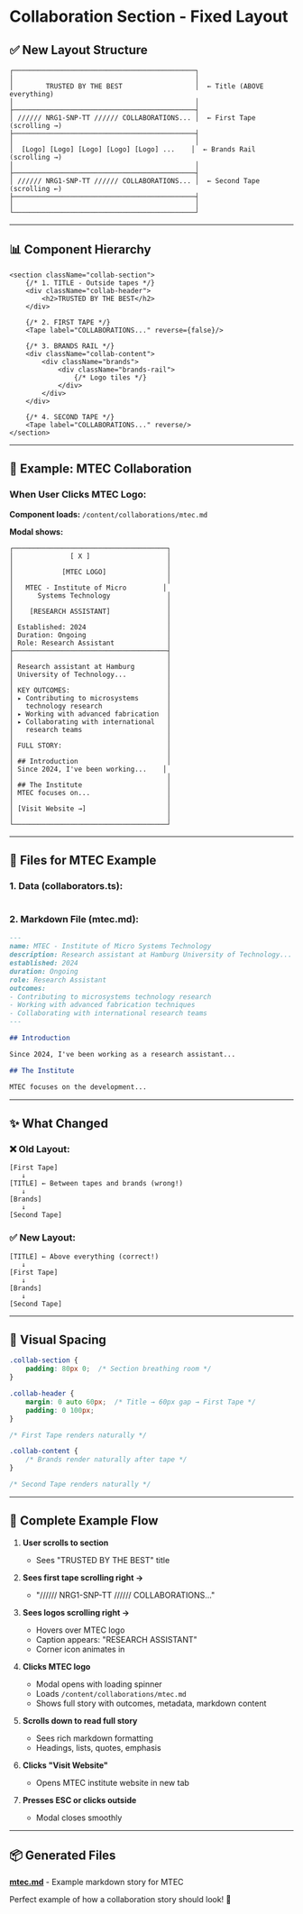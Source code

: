 # Collaboration Section - Fixed Layout

## ✅ New Layout Structure

```
┌─────────────────────────────────────────────┐
│                                             │
│        TRUSTED BY THE BEST                  │  ← Title (ABOVE everything)
│                                             │
├─────────────────────────────────────────────┤
│ ////// NRG1-SNP-TT ////// COLLABORATIONS... │  ← First Tape (scrolling →)
├─────────────────────────────────────────────┤
│                                             │
│  [Logo] [Logo] [Logo] [Logo] [Logo] ...    │  ← Brands Rail (scrolling →)
│                                             │
├─────────────────────────────────────────────┤
│ ////// NRG1-SNP-TT ////// COLLABORATIONS... │  ← Second Tape (scrolling ←)
├─────────────────────────────────────────────┤
│                                             │
└─────────────────────────────────────────────┘
```

---

## 📊 Component Hierarchy

```tsx
<section className="collab-section">
    {/* 1. TITLE - Outside tapes */}
    <div className="collab-header">
        <h2>TRUSTED BY THE BEST</h2>
    </div>

    {/* 2. FIRST TAPE */}
    <Tape label="COLLABORATIONS..." reverse={false}/>

    {/* 3. BRANDS RAIL */}
    <div className="collab-content">
        <div className="brands">
            <div className="brands-rail">
                {/* Logo tiles */}
            </div>
        </div>
    </div>

    {/* 4. SECOND TAPE */}
    <Tape label="COLLABORATIONS..." reverse/>
</section>
```

---

## 🎯 Example: MTEC Collaboration

### When User Clicks MTEC Logo:

**Component loads:** `/content/collaborations/mtec.md`

**Modal shows:**

```
┌──────────────────────────────────────┐
│              [ X ]                   │
│                                      │
│            [MTEC LOGO]               │
│                                      │
│   MTEC - Institute of Micro         │
│      Systems Technology              │
│                                      │
│    [RESEARCH ASSISTANT]              │
│                                      │
│ Established: 2024                    │
│ Duration: Ongoing                    │
│ Role: Research Assistant             │
├──────────────────────────────────────┤
│                                      │
│ Research assistant at Hamburg        │
│ University of Technology...          │
│                                      │
│ KEY OUTCOMES:                        │
│ ▸ Contributing to microsystems       │
│   technology research                │
│ ▸ Working with advanced fabrication  │
│ ▸ Collaborating with international   │
│   research teams                     │
│                                      │
│ FULL STORY:                          │
│                                      │
│ ## Introduction                      │
│ Since 2024, I've been working...    │
│                                      │
│ ## The Institute                     │
│ MTEC focuses on...                   │
│                                      │
│ [Visit Website →]                    │
│                                      │
└──────────────────────────────────────┘
```

---

## 📁 Files for MTEC Example

### 1. Data (collaborators.ts):
```typescript
```

### 2. Markdown File (mtec.md):
```markdown
---
name: MTEC - Institute of Micro Systems Technology
description: Research assistant at Hamburg University of Technology...
established: 2024
duration: Ongoing
role: Research Assistant
outcomes:
- Contributing to microsystems technology research
- Working with advanced fabrication techniques
- Collaborating with international research teams
---

## Introduction

Since 2024, I've been working as a research assistant...

## The Institute

MTEC focuses on the development...
```

---

## ✨ What Changed

### ❌ Old Layout:
```
[First Tape]
   ↓
[TITLE] ← Between tapes and brands (wrong!)
   ↓
[Brands]
   ↓
[Second Tape]
```

### ✅ New Layout:
```
[TITLE] ← Above everything (correct!)
   ↓
[First Tape]
   ↓
[Brands]
   ↓
[Second Tape]
```

---

## 🎨 Visual Spacing

```css
.collab-section {
    padding: 80px 0;  /* Section breathing room */
}

.collab-header {
    margin: 0 auto 60px;  /* Title → 60px gap → First Tape */
    padding: 0 100px;
}

/* First Tape renders naturally */

.collab-content {
    /* Brands render naturally after tape */
}

/* Second Tape renders naturally */
```

---

## 🚀 Complete Example Flow

1. **User scrolls to section**
    - Sees "TRUSTED BY THE BEST" title

2. **Sees first tape scrolling right →**
    - "////// NRG1-SNP-TT ////// COLLABORATIONS..."

3. **Sees logos scrolling right →**
    - Hovers over MTEC logo
    - Caption appears: "RESEARCH ASSISTANT"
    - Corner icon animates in

4. **Clicks MTEC logo**
    - Modal opens with loading spinner
    - Loads `/content/collaborations/mtec.md`
    - Shows full story with outcomes, metadata, markdown content

5. **Scrolls down to read full story**
    - Sees rich markdown formatting
    - Headings, lists, quotes, emphasis

6. **Clicks "Visit Website"**
    - Opens MTEC institute website in new tab

7. **Presses ESC or clicks outside**
    - Modal closes smoothly

---

## 📦 Generated Files

**[mtec.md](computer:///mnt/user-data/outputs/mtec.md)** - Example markdown story for MTEC

Perfect example of how a collaboration story should look! 🎯